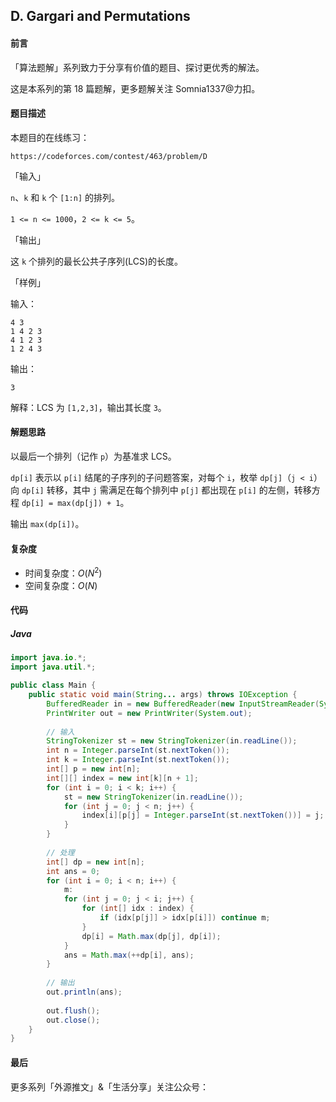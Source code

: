 ## D. Gargari and Permutations

#### 前言

「算法题解」系列致力于分享有价值的题目、探讨更优秀的解法。

这是本系列的第 18 篇题解，更多题解关注 Somnia1337@力扣。

#### 题目描述

本题目的在线练习：

```text
https://codeforces.com/contest/463/problem/D
```

「输入」

`n`、`k` 和 `k` 个 `[1:n]` 的排列。

`1 <= n <= 1000`，`2 <= k <= 5`。

「输出」

这 `k` 个排列的最长公共子序列(LCS)的长度。

「样例」

输入：

```text
4 3
1 4 2 3
4 1 2 3
1 2 4 3
```

输出：

```text
3
```

解释：LCS 为 `[1,2,3]`，输出其长度 `3`。

#### 解题思路

以最后一个排列（记作 `p`）为基准求 LCS。

`dp[i]` 表示以 `p[i]` 结尾的子序列的子问题答案，对每个 `i`，枚举 `dp[j]`（`j < i`）向 `dp[i]` 转移，其中 `j` 需满足在每个排列中 `p[j]` 都出现在 `p[i]` 的左侧，转移方程 `dp[i] = max(dp[j]) + 1`。

输出 `max(dp[i])`。

#### 复杂度

- 时间复杂度：$O(N^2)$
- 空间复杂度：$O(N)$

#### 代码

##### Java

```java
import java.io.*;
import java.util.*;

public class Main {
    public static void main(String... args) throws IOException {
        BufferedReader in = new BufferedReader(new InputStreamReader(System.in));
        PrintWriter out = new PrintWriter(System.out);
		
        // 输入
        StringTokenizer st = new StringTokenizer(in.readLine());
        int n = Integer.parseInt(st.nextToken());
        int k = Integer.parseInt(st.nextToken());
        int[] p = new int[n];
        int[][] index = new int[k][n + 1];
        for (int i = 0; i < k; i++) {
            st = new StringTokenizer(in.readLine());
            for (int j = 0; j < n; j++) {
                index[i][p[j] = Integer.parseInt(st.nextToken())] = j;
            }
        }
		
        // 处理
        int[] dp = new int[n];
        int ans = 0;
        for (int i = 0; i < n; i++) {
            m:
            for (int j = 0; j < i; j++) {
                for (int[] idx : index) {
                    if (idx[p[j]] > idx[p[i]]) continue m;
                }
                dp[i] = Math.max(dp[j], dp[i]);
            }
            ans = Math.max(++dp[i], ans);
        }
		
        // 输出
        out.println(ans);
		
        out.flush();
        out.close();
    }
}
```

#### 最后

更多系列「外源推文」&「生活分享」关注公众号：